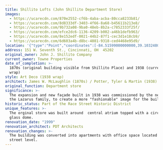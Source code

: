 ```yaml
---
title: Shillito Lofts (John Shillito Department Store)
images:
  - https://ucarecdn.com/870e2552-cf6b-4aba-acba-80cca8233b81/
  - https://ucarecdn.com/8d8333df-3403-4f66-8a68-b45611b213e8/
  - https://ucarecdn.com/9b732a08-9ba0-48eb-8b2a-c7852333f25f/
  - https://ucarecdn.com/efce2dc6-1136-4209-b002-a46b1defb963/
  - https://ucarecdn.com/8e152edf-0021-44b2-87f1-cec3d1e18cb9/
  - https://ucarecdn.com/6d603a4b-d8bc-4081-9318-ced4468e95d9/
location: '{"type":"Point","coordinates":[-84.51599000000000,39.10324800000000]}'
address: 151 W. Seventh St., Cincinnati, OH  45202
original_owner: John J. Shillito Company
current_owner: Towne Properties
date_of_completion: >-
  1870s (original building visible from Shillito Place) and 1938 (current façade
  wrap)
style: Art Deco (1938 wrap)
architect: James W. McLaughlin (1870s) / Potter, Tyler & Martin (1938)
original_function: Department store
significance: >-
  The expansion and new façade built in 1938 was commissioned by the new owners,
  the Lazarus family, to create a more "fashionable" image for the building.
historic_status: Part of the Race Street Historic District
unique_features: >-
  The orginal store was built around  central atrium topped with a circular
  glass dome.
renovation_date: "1999"
renovation_architect: PDT Architects
renovation_changes: >-
  The building was converted into apartments with office space located on the
  street level.
---
```


